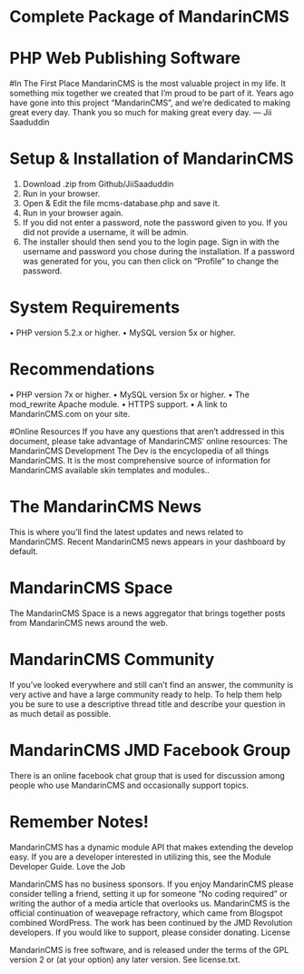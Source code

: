 # Complete Package of MandarinCMS
# PHP Web Publishing Software

#In The First Place
MandarinCMS is the most valuable project in my life. It something mix together we created that I’m proud to be part of it. Years ago have gone into this project “MandarinCMS”, and we’re dedicated to making great every day. 
Thank you so much for making great every day.
— Jii Saaduddin

# Setup & Installation of MandarinCMS
  1.	Download .zip from Github/JiiSaaduddin
  2.	Run in your browser. 
  1.	Open & Edit the file mcms-database.php and save it.
  2.	Run in your browser again.
  3.	If you did not enter a password, note the password given to you. If you did not provide a username, it will be admin.
  4.	The installer should then send you to the login page. Sign in with the username and password you chose during the installation. If a password was generated for you, you can then click on “Profile” to change the password.

# System Requirements
  •	PHP version 5.2.x or higher.
  •	MySQL version 5x or higher.

# Recommendations
  •	PHP version 7x or higher.
  •	MySQL version 5x or higher.
  •	The mod_rewrite Apache module.
  •	HTTPS support.
  •	A link to MandarinCMS.com  on your site.

#Online Resources
  If you have any questions that aren’t addressed in this document, please take advantage of MandarinCMS’ online resources:
The MandarinCMS Development
  The Dev  is the encyclopedia of all things MandarinCMS. It is the most comprehensive source of information for MandarinCMS available skin templates and modules..

# The MandarinCMS News
  This is where you’ll find the latest updates and news related to MandarinCMS. Recent MandarinCMS news appears in your dashboard by default.


# MandarinCMS Space
  The MandarinCMS Space  is a news aggregator that brings together posts from MandarinCMS news  around the web.

# MandarinCMS Community
  If you’ve looked everywhere and still can’t find an answer, the community is very active and have a large community ready to help. To help them help you be sure to use a descriptive thread title and describe your question in as much detail as possible.

# MandarinCMS JMD Facebook Group
  There is an online facebook chat group that is used for discussion among people who use MandarinCMS and occasionally support topics. 

# Remember Notes!
  MandarinCMS has a dynamic module API that makes extending the develop  easy. If you are a developer interested in utilizing this, see the Module Developer Guide. 
Love the Job

MandarinCMS has no business sponsors. If you enjoy MandarinCMS please consider telling a friend, setting it up for someone “No coding required” or writing the author of a media article that overlooks us.
MandarinCMS is the official continuation of  weavepage refractory, which came from Blogspot combined WordPress. The work has been continued by the JMD Revolution developers. If you would like to support, please consider donating.
License

MandarinCMS is free software, and is released under the terms of the GPL version 2 or (at your option) any later version. See license.txt.
